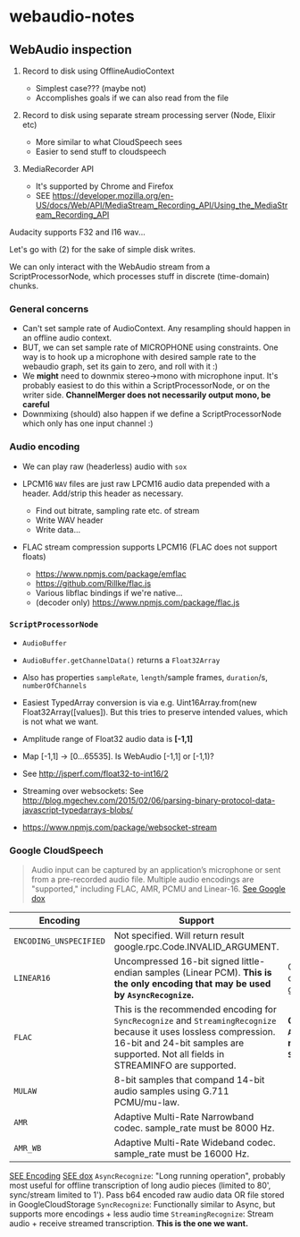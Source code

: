 # webaudio-notes

## WebAudio inspection

1. Record to disk using OfflineAudioContext
    - Simplest case??? (maybe not)
    - Accomplishes goals if we can also read from the file

2. Record to disk using separate stream processing server (Node, Elixir etc)
    - More similar to what CloudSpeech sees
    - Easier to send stuff to cloudspeech
    
3. MediaRecorder API
    - It's supported by Chrome and Firefox
    - SEE https://developer.mozilla.org/en-US/docs/Web/API/MediaStream_Recording_API/Using_the_MediaStream_Recording_API

Audacity supports F32 and I16 wav...

Let's go with (2) for the sake of simple disk writes.

We can only interact with the WebAudio stream from a ScriptProcessorNode, which processes stuff in discrete (time-domain) chunks.

### General concerns

- Can't set sample rate of AudioContext. Any resampling should happen in an offline audio context.
- BUT, we can set sample rate of MICROPHONE using constraints. One way is to hook up a microphone with desired sample rate to the webaudio graph, set its gain to zero, and roll with it :)
- We **might** need to downmix stereo->mono with microphone input. It's probably easiest to do this within a ScriptProcessorNode, or on the writer side. **ChannelMerger does not necessarily output mono, be careful**
- Downmixing (should) also happen if we define a ScriptProcessorNode which only has one input channel :)

### Audio encoding

- We can play raw (headerless) audio with `sox`

- LPCM16 `WAV` files are just raw LPCM16 audio data prepended with a header. Add/strip this header as necessary.
    - Find out bitrate, sampling rate etc. of stream
    - Write WAV header
    - Write data...

- FLAC stream compression supports LPCM16 (FLAC does not support floats)
    - https://www.npmjs.com/package/emflac
    - https://github.com/Rillke/flac.js
    - Various libflac bindings if we're native...
    - (decoder only) https://www.npmjs.com/package/flac.js

### `ScriptProcessorNode`
- `AudioBuffer`
- `AudioBuffer.getChannelData()` returns a `Float32Array`
- Also has properties `sampleRate`, `length`/sample frames, `duration`/s, `numberOfChannels`

- Easiest TypedArray conversion is via e.g. Uint16Array.from(new Float32Array([values]). But this tries to preserve intended values, which is not what we want.
- Amplitude range of Float32 audio data is **[-1,1]**
- Map [-1,1] -> [0...65535]. Is WebAudio [-1,1] or [-1,1)?
- See http://jsperf.com/float32-to-int16/2

- Streaming over websockets: See http://blog.mgechev.com/2015/02/06/parsing-binary-protocol-data-javascript-typedarrays-blobs/
- https://www.npmjs.com/package/websocket-stream

    
### Google CloudSpeech
> Audio input can be captured by an application’s microphone or sent from a pre-recorded audio file. Multiple audio encodings are "supported," including FLAC, AMR, PCMU and Linear-16.
[See Google dox](https://cloud.google.com/speech/reference/rpc/google.cloud.speech.v1beta1#google.cloud.speech.v1beta1.RecognitionConfig.AudioEncoding)

| Encoding | Support | Notes |
| --- | --- | --- |
| `ENCODING_UNSPECIFIED` | Not specified. Will return result google.rpc.Code.INVALID_ARGUMENT. |
| `LINEAR16` | Uncompressed 16-bit signed little-endian samples (Linear PCM). **This is the only encoding that may be used by `AsyncRecognize`.** | Can it be compressed by e.g. gzip? |
| `FLAC` | This is the recommended encoding for `SyncRecognize` and `StreamingRecognize` because it uses lossless compression. 16-bit and 24-bit samples are supported. Not all fields in STREAMINFO are supported. | **Clearly `AsyncRecognize` is not `StreamingRecognize`!** |
| `MULAW` | 8-bit samples that compand 14-bit audio samples using G.711 PCMU/mu-law. |  |
| `AMR` | Adaptive Multi-Rate Narrowband codec. sample_rate must be 8000 Hz. |  |
| `AMR_WB` | 	Adaptive Multi-Rate Wideband codec. sample_rate must be 16000 Hz. |  |

[SEE Encoding](https://cloud.google.com/speech/docs/encoding)
[SEE dox](https://cloud.google.com/speech/docs/)
`AsyncRecognize`: "Long running operation", probably most useful for offline transcription of long audio pieces (limited to 80', sync/stream limited to 1'). Pass b64 encoded raw audio data OR file stored in GoogleCloudStorage
`SyncRecognize`: Functionally similar to Async, but supports more encodings + less audio time
`StreamingRecognize`: Stream audio + receive streamed transcription. **This is the one we want.**
